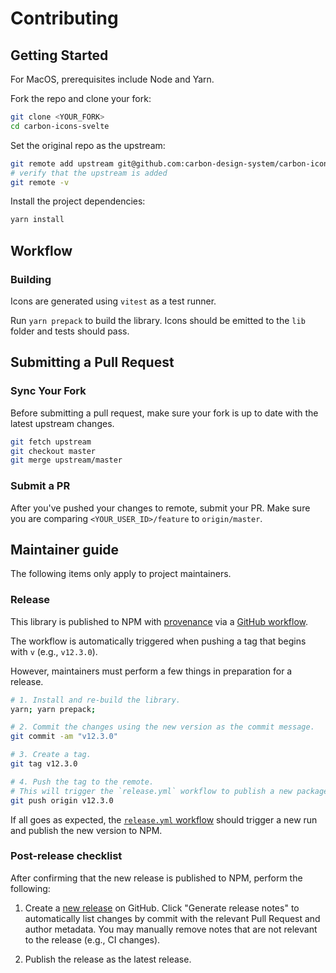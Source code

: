 # Contributing

## Getting Started

For MacOS, prerequisites include Node and Yarn.

Fork the repo and clone your fork:

```bash
git clone <YOUR_FORK>
cd carbon-icons-svelte
```

Set the original repo as the upstream:

```bash
git remote add upstream git@github.com:carbon-design-system/carbon-icons-svelte.git
# verify that the upstream is added
git remote -v
```

Install the project dependencies:

```bash
yarn install
```

## Workflow

### Building

Icons are generated using `vitest` as a test runner.

Run `yarn prepack` to build the library. Icons should be emitted to the `lib` folder and tests should pass.

## Submitting a Pull Request

### Sync Your Fork

Before submitting a pull request, make sure your fork is up to date with the latest upstream changes.

```bash
git fetch upstream
git checkout master
git merge upstream/master
```

### Submit a PR

After you've pushed your changes to remote, submit your PR. Make sure you are comparing `<YOUR_USER_ID>/feature` to `origin/master`.

## Maintainer guide

The following items only apply to project maintainers.

### Release

This library is published to NPM with [provenance](https://docs.npmjs.com/generating-provenance-statements) via a [GitHub workflow](https://github.com/carbon-design-system/carbon-icons-svelte/blob/master/.github/workflows/release.yml).

The workflow is automatically triggered when pushing a tag that begins with `v` (e.g., `v12.3.0`).

However, maintainers must perform a few things in preparation for a release.

```sh
# 1. Install and re-build the library.
yarn; yarn prepack;

# 2. Commit the changes using the new version as the commit message.
git commit -am "v12.3.0"

# 3. Create a tag.
git tag v12.3.0

# 4. Push the tag to the remote.
# This will trigger the `release.yml` workflow to publish a new package to NPM (with provenance).
git push origin v12.3.0
```

If all goes as expected, the [`release.yml` workflow](https://github.com/carbon-design-system/carbon-icons-svelte/actions/workflows/release.yml) should trigger a new run and publish the new version to NPM.

### Post-release checklist

After confirming that the new release is published to NPM, perform the following:

1. Create a [new release](https://github.com/carbon-design-system/carbon-icons-svelte/releases/new) on GitHub. Click "Generate release notes" to automatically list changes by commit with the relevant Pull Request and author metadata. You may manually remove notes that are not relevant to the release (e.g., CI changes).

2. Publish the release as the latest release.
